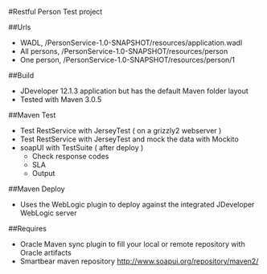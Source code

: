#Restful Person Test project

##Urls
- WADL,        /PersonService-1.0-SNAPSHOT/resources/application.wadl
- All persons, /PersonService-1.0-SNAPSHOT/resources/person
- One person,  /PersonService-1.0-SNAPSHOT/resources/person/1

##Build
- JDeveloper 12.1.3 application but has the default Maven folder layout
- Tested with Maven 3.0.5 

##Maven Test
- Test RestService with JerseyTest ( on a grizzly2 webserver )
- Test RestService with JerseyTest and mock the data with Mockito
- soapUI with TestSuite ( after deploy )
  - Check response codes
  - SLA
  - Output

##Maven Deploy
- Uses the WebLogic plugin to deploy against the integrated JDeveloper WebLogic server

##Requires
- Oracle Maven sync plugin to fill your local or remote repository with Oracle artifacts
- Smartbear maven repository http://www.soapui.org/repository/maven2/